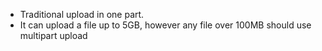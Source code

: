 - Traditional upload in one part.
- It can upload a file up to 5GB, however any file over 100MB should use multipart upload